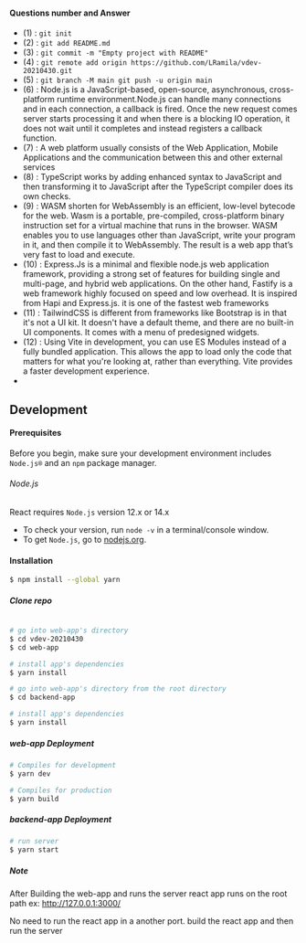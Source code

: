#### Questions number and Answer
- (1) : ``` git init ```
- (2) : ``` git add README.md ```
- (3) : ``` git commit -m "Empty project with README" ```
- (4) : ``` git remote add origin https://github.com/LRamila/vdev-20210430.git ```
- (5) : ``` git branch -M main git push -u origin main ```
- (6) : Node.js is a JavaScript-based, open-source, asynchronous, cross-platform     runtime environment.Node.js can handle many connections and in each connection, a callback is fired. Once the new request comes server starts processing it and when there is a blocking IO operation, it does not wait until it completes and instead registers a callback function. 
- (7) :  A web platform usually consists of the Web Application, Mobile Applications and the communication between this and other external services
- (8) :  TypeScript works by adding enhanced syntax to JavaScript and then transforming it to JavaScript after the TypeScript compiler does its own checks.
- (9) :  WASM shorten for WebAssembly is an efficient, low-level bytecode for the web. Wasm is a portable, pre-compiled, cross-platform binary instruction set for a virtual machine that runs in the browser. WASM enables you to use languages other than JavaScript, write your program in it, and then compile it to WebAssembly. The result is a web app that’s very fast to load and execute. 
- (10) : Express.Js is a minimal and flexible node.js web application framework, providing a strong set of features for building single and multi-page, and hybrid web applications. On the other hand, Fastify is a web framework highly focused on speed and low overhead. It is inspired from Hapi and Express.js. it is one of the fastest web frameworks 
- (11) : TailwindCSS is different from frameworks like Bootstrap is in that it's not a UI kit. It doesn't have a default theme, and there are no built-in UI components. It comes with a menu of predesigned widgets. 
- (12) : Using Vite in development, you can use ES Modules instead of a fully bundled application. This allows the app to load only the code that matters for what you're looking at, rather than everything. Vite provides a faster development experience. 
- 
## Development

#### Prerequisites
Before you begin, make sure your development environment includes `Node.js®` and an `npm` package manager.

###### Node.js
React requires `Node.js` version 12.x or 14.x

- To check your version, run `node -v` in a terminal/console window.
- To get `Node.js`, go to [nodejs.org](https://nodejs.org/).

#### Installation
``` bash
$ npm install --global yarn
```
##### Clone repo

``` bash

# go into web-app's directory
$ cd vdev-20210430
$ cd web-app

# install app's dependencies
$ yarn install

# go into web-app's directory from the root directory
$ cd backend-app

# install app's dependencies
$ yarn install

```

##### web-app Deployment
``` bash
# Compiles for development
$ yarn dev

# Compiles for production
$ yarn build
```
##### backend-app Deployment
``` bash
# run server
$ yarn start

```
##### Note
After Building the web-app and runs the server react app runs on the root path
ex: http://127.0.0.1:3000/

No need to run the react app in a another port. build the react app and then run the server
